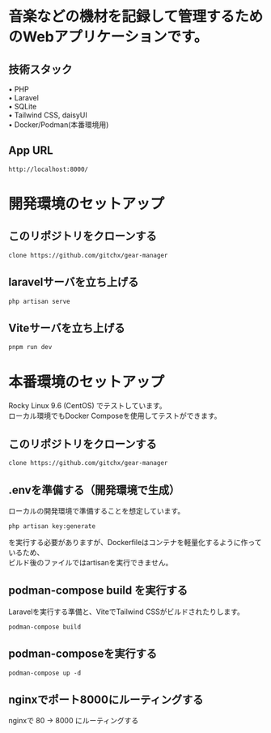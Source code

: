 # 音楽などの機材を記録して管理するためのWebアプリケーションです。

## 技術スタック
• PHP<br>
• Laravel<br>
• SQLite<br>
• Tailwind CSS, daisyUI<br>
• Docker/Podman(本番環境用)

## App URL
~~~
http://localhost:8000/
~~~

# 開発環境のセットアップ

## このリポジトリをクローンする
~~~
clone https://github.com/gitchx/gear-manager
~~~

## laravelサーバを立ち上げる
~~~
php artisan serve
~~~

## Viteサーバを立ち上げる
~~~
pnpm run dev
~~~

# 本番環境のセットアップ
Rocky Linux 9.6 (CentOS) でテストしています。<br>
ローカル環境でもDocker Composeを使用してテストができます。

## このリポジトリをクローンする
~~~
clone https://github.com/gitchx/gear-manager
~~~

## .envを準備する（開発環境で生成）
ローカルの開発環境で準備することを想定しています。
~~~
php artisan key:generate
~~~
を実行する必要がありますが、Dockerfileはコンテナを軽量化するように作っているため、<br>ビルド後のファイルではartisanを実行できません。

## podman-compose build を実行する
Laravelを実行する準備と、ViteでTailwind CSSがビルドされたりします。
~~~
podman-compose build
~~~

## podman-composeを実行する
~~~
podman-compose up -d
~~~

## nginxでポート8000にルーティングする

nginxで 80 -> 8000 にルーティングする